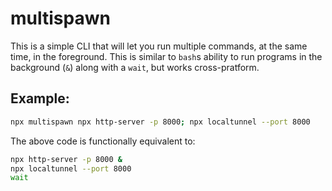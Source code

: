 # multispawn

This is a simple CLI that will let you run multiple commands, at the same time, in the foreground. This is similar to `bash`s ability to run programs in the background (`&`) along with a `wait`, but works cross-pratform.

## Example:

```bash
npx multispawn npx http-server -p 8000; npx localtunnel --port 8000
```

The above code is functionally equivalent to:

```bash
npx http-server -p 8000 &
npx localtunnel --port 8000
wait
```
